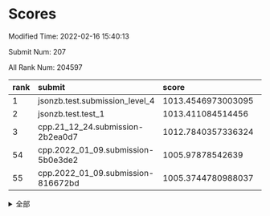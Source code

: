 # Scores

Modified Time: 2022-02-16 15:40:13

Submit Num: 207

All Rank Num: 204597

| rank |               submit               |       score        |       sigma        | pk_num |
| :--- | :--------------------------------- | :----------------- | :----------------- | :----- |
| 1    | jsonzb.test.submission_level_4     | 1013.4546973003095 | 0.8176671203900152 | 3953   |
| 2    | jsonzb.test.test_1                 | 1013.411084514456  | 0.8071997882135308 | 3951   |
| 3    | cpp.21_12_24.submission-2b2ea0d7   | 1012.7840357336324 | 0.790399896430949  | 3947   |
| 54   | cpp.2022_01_09.submission-5b0e3de2 | 1005.97878542639   | 0.7371142611369059 | 3955   |
| 55   | cpp.2022_01_09.submission-816672bd | 1005.3744780988037 | 0.7136474642154346 | 3955   |


<details>
<summary>全部</summary>

| rank |                 submit                 |       score        |       sigma        | pk_num |
| :--- | :------------------------------------- | :----------------- | :----------------- | :----- |
| 1    | jsonzb.test.submission_level_4         | 1013.4546973003095 | 0.8176671203900152 | 3953   |
| 2    | jsonzb.test.test_1                     | 1013.411084514456  | 0.8071997882135308 | 3951   |
| 3    | cpp.21_12_24.submission-2b2ea0d7       | 1012.7840357336324 | 0.790399896430949  | 3947   |
| 4    | gobigger.level_3.submission_level_3_3  | 1012.2150845162291 | 0.7836723711593709 | 3952   |
| 5    | gobigger.level_3.submission_level_3_20 | 1011.5906752000833 | 0.7845823218769812 | 3950   |
| 6    | gobigger.level_3.submission_level_3_43 | 1011.0012579943146 | 0.7969151795102911 | 3952   |
| 7    | gobigger.level_3.submission_level_3_26 | 1010.962302992539  | 0.7731097539205405 | 3959   |
| 8    | gobigger.level_3.submission_level_3_24 | 1010.9054040250168 | 0.777962340755823  | 3953   |
| 9    | gobigger.level_3.submission_level_3_8  | 1010.8237162113154 | 0.7585148272290989 | 3957   |
| 10   | gobigger.level_3.submission_level_3_28 | 1010.584891433048  | 0.7723889838411356 | 3956   |
| 11   | gobigger.level_3.submission_level_3_46 | 1010.4821028302412 | 0.7726745586451784 | 3953   |
| 12   | gobigger.level_3.submission_level_3_9  | 1010.4332757680962 | 0.7629310682741255 | 3951   |
| 13   | gobigger.level_3.submission_level_3_18 | 1010.4068496534362 | 0.7832891414896667 | 3955   |
| 14   | gobigger.level_3.submission_level_3_45 | 1010.3574211657716 | 0.8032632684738658 | 3954   |
| 15   | gobigger.level_3.submission_level_3_25 | 1010.3058651847819 | 0.7674853567261238 | 3952   |
| 16   | gobigger.level_3.submission_level_3_30 | 1010.2319884955589 | 0.7704408703223878 | 3958   |
| 17   | gobigger.level_3.submission_level_3_38 | 1010.206171760215  | 0.7484350896615592 | 3949   |
| 18   | gobigger.level_3.submission_level_3_14 | 1010.1683386722315 | 0.7879978999568015 | 3953   |
| 19   | gobigger.level_3.submission_level_3_1  | 1010.1654701388575 | 0.78640693091171   | 3952   |
| 20   | gobigger.level_3.submission_level_3_16 | 1010.1643843503621 | 0.7387910095301718 | 3956   |
| 21   | gobigger.level_3.submission_level_3_10 | 1010.1517635233677 | 0.7696263431063315 | 3954   |
| 22   | gobigger.level_3.submission_level_3_15 | 1010.0106432900772 | 0.7630791775053486 | 3960   |
| 23   | gobigger.level_3.submission_level_3_41 | 1009.9569194095764 | 0.7537092613978337 | 3956   |
| 24   | gobigger.level_3.submission_level_3_13 | 1009.9498392399909 | 0.7421518702333262 | 3952   |
| 25   | gobigger.level_3.submission_level_3_19 | 1009.9482811025923 | 0.7485720307760212 | 3956   |
| 26   | gobigger.level_3.submission_level_3_29 | 1009.9235829146812 | 0.7695198753411878 | 3959   |
| 27   | gobigger.level_3.submission_level_3_42 | 1009.840714335661  | 0.7534527945574305 | 3955   |
| 28   | gobigger.level_3.submission_level_3_33 | 1009.8306471397935 | 0.7507674534154014 | 3954   |
| 29   | gobigger.level_3.submission_level_3_17 | 1009.8223490512993 | 0.769831994093925  | 3954   |
| 30   | gobigger.level_3.submission_level_3_49 | 1009.817461180234  | 0.7410176110474094 | 3958   |
| 31   | gobigger.level_3.submission_level_3_2  | 1009.8094615194493 | 0.7428363099883188 | 3959   |
| 32   | gobigger.level_3.submission_level_3_34 | 1009.7229258982679 | 0.7561171385831733 | 3949   |
| 33   | gobigger.level_3.submission_level_3_22 | 1009.7017313547336 | 0.7494970270448414 | 3955   |
| 34   | gobigger.level_3.submission_level_3_44 | 1009.6683324074548 | 0.7489120964264491 | 3953   |
| 35   | gobigger.level_3.submission_level_3_11 | 1009.6472127099122 | 0.742372718380797  | 3955   |
| 36   | gobigger.level_3.submission_level_3_47 | 1009.5876740404527 | 0.7362759544526603 | 3955   |
| 37   | gobigger.level_3.submission_level_3_23 | 1009.55192347128   | 0.756509377681164  | 3951   |
| 38   | gobigger.level_3.submission_level_3_32 | 1009.4692038225354 | 0.7634098031471853 | 3953   |
| 39   | gobigger.level_3.submission_level_3_6  | 1009.4548725455918 | 0.7546609224139014 | 3953   |
| 40   | gobigger.level_3.submission_level_3_40 | 1009.4492155797437 | 0.7522337848993673 | 3957   |
| 41   | gobigger.level_3.submission_level_3_0  | 1009.4297056550452 | 0.740678888213514  | 3954   |
| 42   | gobigger.level_3.submission_level_3_31 | 1009.3091761614365 | 0.7582987891426206 | 3951   |
| 43   | gobigger.level_3.submission_level_3_5  | 1009.1994584712265 | 0.7570208063449153 | 3954   |
| 44   | gobigger.level_3.submission_level_3_7  | 1009.1851342716816 | 0.7356711876608468 | 3958   |
| 45   | gobigger.level_3.submission_level_3_27 | 1009.1756385218057 | 0.776433908403762  | 3953   |
| 46   | gobigger.level_3.submission_level_3_39 | 1009.1414208355742 | 0.7501749742173541 | 3952   |
| 47   | gobigger.level_3.submission_level_3_12 | 1009.0772423157291 | 0.7428676589060805 | 3955   |
| 48   | gobigger.level_3.submission_level_3_21 | 1009.0437650323521 | 0.7628139947219191 | 3953   |
| 49   | gobigger.level_3.submission_level_3_35 | 1008.9745806418964 | 0.7350186784950627 | 3951   |
| 50   | gobigger.level_3.submission_level_3_37 | 1008.9726915221927 | 0.7527280257776369 | 3957   |
| 51   | gobigger.level_3.submission_level_3_4  | 1008.9262406213431 | 0.7325033484003531 | 3953   |
| 52   | gobigger.level_3.submission_level_3_36 | 1008.8489018124246 | 0.7589723429042655 | 3949   |
| 53   | gobigger.level_3.submission_level_3_48 | 1007.76661904269   | 0.7459153951278885 | 3949   |
| 54   | cpp.2022_01_09.submission-5b0e3de2     | 1005.97878542639   | 0.7371142611369059 | 3955   |
| 55   | cpp.2022_01_09.submission-816672bd     | 1005.3744780988037 | 0.7136474642154346 | 3955   |
| 56   | gobigger.level_1.submission_level_1_20 | 1004.7747644448632 | 0.7193984602635574 | 3953   |
| 57   | gobigger.level_1.submission_level_1_5  | 1004.4414141422761 | 0.7120859080481137 | 3949   |
| 58   | gobigger.level_1.submission_level_1_6  | 1004.3200125939169 | 0.7262301916493793 | 3953   |
| 59   | gobigger.level_1.submission_level_1_30 | 1004.224039103796  | 0.7095215736184997 | 3959   |
| 60   | gobigger.level_1.submission_level_1_15 | 1003.9429669841844 | 0.7344115293565442 | 3952   |
| 61   | gobigger.level_1.submission_level_1_32 | 1003.8428563151903 | 0.7112385750726418 | 3951   |
| 62   | gobigger.level_1.submission_level_1_35 | 1003.815046891721  | 0.7172261270903878 | 3956   |
| 63   | gobigger.level_1.submission_level_1_49 | 1003.7868013866681 | 0.7181852766056958 | 3953   |
| 64   | gobigger.level_1.submission_level_1_4  | 1003.7510979017826 | 0.7171888059185401 | 3951   |
| 65   | gobigger.level_1.submission_level_1_40 | 1003.7373888813023 | 0.7208859739778541 | 3947   |
| 66   | gobigger.level_1.submission_level_1_10 | 1003.6358903462817 | 0.7230854546530067 | 3957   |
| 67   | gobigger.level_1.submission_level_1_27 | 1003.6302048807686 | 0.7176504728874268 | 3951   |
| 68   | gobigger.level_1.submission_level_1_1  | 1003.6105785221466 | 0.7207017868013886 | 3950   |
| 69   | gobigger.level_1.submission_level_1_45 | 1003.5930188327394 | 0.7244438435930473 | 3956   |
| 70   | gobigger.level_1.submission_level_1_31 | 1003.5658158715194 | 0.7061480859583108 | 3953   |
| 71   | gobigger.level_1.submission_level_1_13 | 1003.481877202848  | 0.7109831893878438 | 3956   |
| 72   | gobigger.level_1.submission_level_1_9  | 1003.4366595979459 | 0.7056148558621466 | 3956   |
| 73   | gobigger.level_1.submission_level_1_48 | 1003.4090424096205 | 0.7168898808451419 | 3953   |
| 74   | gobigger.level_1.submission_level_1_11 | 1003.3237005155515 | 0.7212379086862057 | 3955   |
| 75   | gobigger.level_1.submission_level_1_0  | 1003.2693134280885 | 0.7158810736886378 | 3949   |
| 76   | gobigger.level_1.submission_level_1_26 | 1003.2672149389617 | 0.718191656489061  | 3957   |
| 77   | gobigger.level_1.submission_level_1_2  | 1003.2611591116247 | 0.7176287012231279 | 3951   |
| 78   | gobigger.level_1.submission_level_1_36 | 1003.2241580615195 | 0.7136797920045598 | 3949   |
| 79   | gobigger.level_1.submission_level_1_22 | 1003.2017456643493 | 0.716641035269066  | 3950   |
| 80   | gobigger.level_1.submission_level_1_14 | 1003.1911337689291 | 0.7167526662633739 | 3950   |
| 81   | gobigger.level_1.submission_level_1_19 | 1003.1862825245876 | 0.7296593745295133 | 3952   |
| 82   | gobigger.level_1.submission_level_1_29 | 1003.1680524720825 | 0.7160926830797776 | 3956   |
| 83   | gobigger.level_1.submission_level_1_12 | 1003.1557363577458 | 0.7100352760301764 | 3958   |
| 84   | gobigger.level_1.submission_level_1_37 | 1003.1319878342684 | 0.7213208297930693 | 3953   |
| 85   | gobigger.level_1.submission_level_1_43 | 1003.080312155107  | 0.7247927922993184 | 3955   |
| 86   | gobigger.level_1.submission_level_1_24 | 1003.043160990377  | 0.7243349275587772 | 3953   |
| 87   | gobigger.level_1.submission_level_1_46 | 1003.0341198653972 | 0.7107325247875266 | 3954   |
| 88   | gobigger.level_1.submission_level_1_3  | 1003.0059041912205 | 0.7294701953576629 | 3949   |
| 89   | gobigger.level_1.submission_level_1_18 | 1002.9572836521098 | 0.7076132909465483 | 3949   |
| 90   | gobigger.level_1.submission_level_1_47 | 1002.9563115906104 | 0.7143440620536222 | 3952   |
| 91   | gobigger.level_1.submission_level_1_42 | 1002.9524251781904 | 0.7205138622964563 | 3957   |
| 92   | gobigger.level_1.submission_level_1_16 | 1002.8390654635207 | 0.7163965824693185 | 3958   |
| 93   | gobigger.level_1.submission_level_1_33 | 1002.7999869404605 | 0.7138677360349277 | 3955   |
| 94   | gobigger.level_1.submission_level_1_39 | 1002.7732855721193 | 0.7250166577622692 | 3954   |
| 95   | gobigger.level_1.submission_level_1_44 | 1002.7373953334301 | 0.7117785495915785 | 3958   |
| 96   | gobigger.level_1.submission_level_1_21 | 1002.7081093307243 | 0.7120562762067826 | 3957   |
| 97   | gobigger.level_1.submission_level_1_8  | 1002.6114972843401 | 0.7180805767606365 | 3952   |
| 98   | gobigger.level_1.submission_level_1_28 | 1002.5938935603288 | 0.7111238363642206 | 3955   |
| 99   | gobigger.level_1.submission_level_1_23 | 1002.5610362661457 | 0.7087206672921074 | 3955   |
| 100  | gobigger.level_1.submission_level_1_17 | 1002.5080734602839 | 0.7166793843039927 | 3952   |
| 101  | gobigger.level_1.submission_level_1_38 | 1002.4745920125616 | 0.7105413819673657 | 3950   |
| 102  | gobigger.level_1.submission_level_1_25 | 1002.4669636282779 | 0.7083020793554841 | 3956   |
| 103  | gobigger.level_1.submission_level_1_41 | 1002.4579474974831 | 0.7256475070471378 | 3952   |
| 104  | gobigger.level_1.submission_level_1_7  | 1001.9926947730198 | 0.7189644797530477 | 3955   |
| 105  | gobigger.level_1.submission_level_1_34 | 1001.494916691543  | 0.7031697530583436 | 3951   |
| 106  | gobigger.random.submission_random_25   | 997.3599514522662  | 0.70949526386974   | 3955   |
| 107  | gobigger.random.submission_random_9    | 997.3488463078893  | 0.7055405196959614 | 3949   |
| 108  | gobigger.random.submission_random_15   | 997.2947672960148  | 0.7042488273983932 | 3955   |
| 109  | gobigger.random.submission_random_12   | 997.2245408426063  | 0.7240930175963064 | 3956   |
| 110  | gobigger.random.submission_random_32   | 997.1079315123642  | 0.7177795920278656 | 3952   |
| 111  | gobigger.random.submission_random_44   | 996.9842291984077  | 0.7127223100416682 | 3953   |
| 112  | gobigger.random.submission_random_2    | 996.9420557668852  | 0.7123649265329065 | 3952   |
| 113  | gobigger.random.submission_random_8    | 996.6737666349719  | 0.7046449008496244 | 3955   |
| 114  | gobigger.random.submission_random_49   | 996.6413843820782  | 0.7164425139620973 | 3952   |
| 115  | gobigger.random.submission_random_43   | 996.5202064031586  | 0.7145137521469872 | 3956   |
| 116  | gobigger.random.submission_random_39   | 996.480351704416   | 0.7025171158794239 | 3953   |
| 117  | gobigger.random.submission_random_16   | 996.4294989851294  | 0.6961208497044575 | 3953   |
| 118  | gobigger.random.submission_random_20   | 996.4271664834102  | 0.7297985355573262 | 3952   |
| 119  | gobigger.random.submission_random_41   | 996.4231474762821  | 0.721087807202653  | 3954   |
| 120  | gobigger.random.submission_random_38   | 996.3875666707397  | 0.7037730456738193 | 3955   |
| 121  | gobigger.random.submission_random_17   | 996.3317725556061  | 0.6987976921201047 | 3956   |
| 122  | gobigger.random.submission_random_11   | 996.2561259018188  | 0.7104779541531998 | 3955   |
| 123  | gobigger.random.submission_random_33   | 996.226386985394   | 0.7019988240498208 | 3952   |
| 124  | gobigger.random.submission_random_4    | 996.2016833074631  | 0.708164367884713  | 3953   |
| 125  | gobigger.random.submission_random_35   | 996.1974687893479  | 0.7021884771853123 | 3955   |
| 126  | gobigger.random.submission_random_1    | 996.1542557063909  | 0.7051412341135073 | 3953   |
| 127  | gobigger.random.submission_random_13   | 996.1042387419886  | 0.7148228843501577 | 3956   |
| 128  | gobigger.random.submission_random_18   | 996.0917601677223  | 0.7249065772002272 | 3955   |
| 129  | gobigger.random.submission_random_22   | 996.0810574490753  | 0.7147743783336336 | 3953   |
| 130  | gobigger.random.submission_random_45   | 995.9789207443777  | 0.7072437114447523 | 3953   |
| 131  | gobigger.random.submission_random_34   | 995.9776652188956  | 0.7186431618835597 | 3957   |
| 132  | gobigger.random.submission_random_28   | 995.9280388296922  | 0.7205789740353694 | 3951   |
| 133  | gobigger.random.submission_random_37   | 995.9135042679858  | 0.7087033643753452 | 3960   |
| 134  | gobigger.random.submission_random_29   | 995.8934987605812  | 0.705983094926393  | 3953   |
| 135  | gobigger.random.submission_random_48   | 995.8393711548031  | 0.7065150875984857 | 3952   |
| 136  | gobigger.random.submission_random_40   | 995.8295938738105  | 0.7051879322658265 | 3952   |
| 137  | gobigger.random.submission_random_47   | 995.8258638853277  | 0.7096399126444131 | 3951   |
| 138  | gobigger.random.submission_random_7    | 995.8153054914915  | 0.708075413039237  | 3953   |
| 139  | gobigger.random.submission_random_30   | 995.764105526719   | 0.7201917473978761 | 3948   |
| 140  | gobigger.random.submission_random_5    | 995.7404008887962  | 0.714548072437844  | 3952   |
| 141  | gobigger.random.submission_random_10   | 995.7108791207658  | 0.7142626554273953 | 3954   |
| 142  | gobigger.random.submission_random_14   | 995.7050341804352  | 0.7099371778745744 | 3956   |
| 143  | gobigger.random.submission_random_31   | 995.685352958501   | 0.707417340821098  | 3953   |
| 144  | gobigger.random.submission_random_0    | 995.6322672646135  | 0.7116942277232512 | 3953   |
| 145  | gobigger.random.submission_random_3    | 995.6042176041308  | 0.7119358609089487 | 3949   |
| 146  | gobigger.random.submission_random_42   | 995.5543821532196  | 0.7117993138886353 | 3956   |
| 147  | gobigger.random.submission_random_46   | 995.5040576404132  | 0.7132362744914629 | 3960   |
| 148  | gobigger.random.submission_random_36   | 995.5022681521535  | 0.7083941146231179 | 3953   |
| 149  | gobigger.random.submission_random_19   | 995.3704547218855  | 0.7134005532737189 | 3952   |
| 150  | gobigger.random.submission_random_6    | 995.108566890141   | 0.7277220557996964 | 3954   |
| 151  | gobigger.random.submission_random_26   | 995.009882679127   | 0.7023807129744404 | 3952   |
| 152  | gobigger.random.submission_random_21   | 994.986765974279   | 0.7094755120701218 | 3948   |
| 153  | gobigger.random.submission_random_23   | 994.9138237702973  | 0.712676077972302  | 3959   |
| 154  | gobigger.random.submission_random_24   | 994.8601820885643  | 0.7096342293844342 | 3954   |
| 155  | gobigger.random.submission_random_27   | 994.7705188156103  | 0.707105172439601  | 3954   |
| 156  | gobigger.level_2.submission_level_2_45 | 993.97389234885    | 0.73571456499055   | 3955   |
| 157  | gobigger.level_2.submission_level_2_34 | 993.7104570403374  | 0.719340845471644  | 3948   |
| 158  | gobigger.level_2.submission_level_2_22 | 993.7096334741879  | 0.7154430694922421 | 3952   |
| 159  | gobigger.level_2.submission_level_2_42 | 993.3421847082234  | 0.738362900722197  | 3958   |
| 160  | gobigger.level_2.submission_level_2_10 | 993.204551550863   | 0.7218884888897079 | 3953   |
| 161  | gobigger.level_2.submission_level_2_9  | 993.1534902702854  | 0.7270166963993931 | 3952   |
| 162  | gobigger.level_2.submission_level_2_15 | 993.1081118620166  | 0.7428646407091135 | 3950   |
| 163  | gobigger.level_2.submission_level_2_21 | 993.10640494446    | 0.7343879180663898 | 3956   |
| 164  | gobigger.level_2.submission_level_2_2  | 993.0805942542919  | 0.7318716940867831 | 3957   |
| 165  | gobigger.level_2.submission_level_2_7  | 992.9952630198875  | 0.7423360984234801 | 3954   |
| 166  | gobigger.level_2.submission_level_2_49 | 992.9354902191477  | 0.7391630765549627 | 3958   |
| 167  | gobigger.level_2.submission_level_2_27 | 992.7898984519308  | 0.729116062158584  | 3954   |
| 168  | gobigger.level_2.submission_level_2_18 | 992.7714344526714  | 0.7396787492763144 | 3961   |
| 169  | gobigger.level_2.submission_level_2_36 | 992.7447426951803  | 0.7297383206065676 | 3954   |
| 170  | gobigger.level_2.submission_level_2_6  | 992.730300397109   | 0.7312214019817478 | 3951   |
| 171  | gobigger.level_2.submission_level_2_16 | 992.7098344063261  | 0.7393189696412348 | 3956   |
| 172  | gobigger.level_2.submission_level_2_28 | 992.534890700469   | 0.7369544578932768 | 3950   |
| 173  | gobigger.level_2.submission_level_2_41 | 992.3993228963967  | 0.7585946623896885 | 3952   |
| 174  | gobigger.level_2.submission_level_2_20 | 992.3549596413526  | 0.7538833983524736 | 3948   |
| 175  | gobigger.level_2.submission_level_2_0  | 992.3260680510468  | 0.7337653746002581 | 3948   |
| 176  | gobigger.level_2.submission_level_2_8  | 992.1583573738434  | 0.7319145540869696 | 3957   |
| 177  | gobigger.level_2.submission_level_2_32 | 992.0973871606088  | 0.7621424516515759 | 3953   |
| 178  | gobigger.level_2.submission_level_2_39 | 992.0752977465347  | 0.7427846964257037 | 3952   |
| 179  | gobigger.level_2.submission_level_2_4  | 992.0690120224693  | 0.7323147577198866 | 3956   |
| 180  | gobigger.level_2.submission_level_2_5  | 992.0359799785782  | 0.747142553486682  | 3954   |
| 181  | gobigger.level_2.submission_level_2_37 | 991.9774966474375  | 0.7294979210633655 | 3954   |
| 182  | gobigger.level_2.submission_level_2_40 | 991.9719185671712  | 0.7552087324123762 | 3949   |
| 183  | gobigger.level_2.submission_level_2_23 | 991.9021185619098  | 0.7476695008432338 | 3957   |
| 184  | gobigger.level_2.submission_level_2_24 | 991.8316899126544  | 0.7449440030794294 | 3960   |
| 185  | gobigger.level_2.submission_level_2_48 | 991.8309368957275  | 0.7639330501330363 | 3949   |
| 186  | gobigger.level_2.submission_level_2_31 | 991.8112064930891  | 0.7572826781527352 | 3950   |
| 187  | gobigger.level_2.submission_level_2_43 | 991.7922980600249  | 0.749808285927057  | 3957   |
| 188  | gobigger.level_2.submission_level_2_19 | 991.6866161213792  | 0.7452283253104933 | 3950   |
| 189  | gobigger.level_2.submission_level_2_11 | 991.6802214509834  | 0.7626927461873398 | 3950   |
| 190  | gobigger.level_2.submission_level_2_17 | 991.6644823768715  | 0.7529050724136898 | 3959   |
| 191  | gobigger.level_2.submission_level_2_1  | 991.6390050208814  | 0.7498991541900807 | 3954   |
| 192  | gobigger.level_2.submission_level_2_33 | 991.4380441039754  | 0.7424523200361761 | 3958   |
| 193  | gobigger.level_2.submission_level_2_38 | 991.3971275364869  | 0.7558573038564593 | 3952   |
| 194  | gobigger.level_2.submission_level_2_29 | 991.2853357855106  | 0.744291505712587  | 3951   |
| 195  | gobigger.level_2.submission_level_2_3  | 991.2451267239372  | 0.7483229716899569 | 3958   |
| 196  | gobigger.level_2.submission_level_2_14 | 991.1765699809329  | 0.7407317496361908 | 3955   |
| 197  | gobigger.level_2.submission_level_2_26 | 991.1764250303116  | 0.7588664670410866 | 3955   |
| 198  | gobigger.level_2.submission_level_2_13 | 991.1177599902232  | 0.7839741668500178 | 3949   |
| 199  | gobigger.level_2.submission_level_2_47 | 991.0488162816406  | 0.7485168597219877 | 3948   |
| 200  | gobigger.level_2.submission_level_2_44 | 990.8277589478242  | 0.7893981672809525 | 3950   |
| 201  | gobigger.level_2.submission_level_2_46 | 990.8249948578756  | 0.7918574989554744 | 3956   |
| 202  | gobigger.level_2.submission_level_2_30 | 990.5423819531713  | 0.7596095489266191 | 3951   |
| 203  | gobigger.level_2.submission_level_2_12 | 990.529662128274   | 0.784442706692065  | 3958   |
| 204  | gobigger.level_2.submission_level_2_25 | 990.3633460629497  | 0.7426556979641414 | 3952   |
| 205  | gobigger.level_2.submission_level_2_35 | 990.141034132853   | 0.7724222326019967 | 3959   |
| 206  | gobigger.none.submission_none_1        | 978.9956799069797  | 1.2255562835610352 | 3953   |
| 207  | gobigger.none.submission_none_0        | 977.0885117957519  | 1.3985516810614151 | 3954   |

</details>